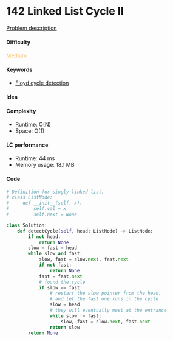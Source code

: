 142 Linked List Cycle II
=======================
[Problem description](https://leetcode.com/problems/linked-list-cycle-ii/)

#### Difficulty
<span style="color:#FABC60">Medium</span>

#### Keywords
- [Floyd cycle detection](../categories/floyd_cycle_detection.md)

#### Idea


#### Complexity
- Runtime: O(N)
- Space: O(1)
  
#### LC performance
- Runtime: 44 ms
- Memory usage: 18.1 MB

#### Code
```python
# Definition for singly-linked list.
# class ListNode:
#     def __init__(self, x):
#         self.val = x
#         self.next = None

class Solution:
    def detectCycle(self, head: ListNode) -> ListNode:
        if not head:
            return None
        slow = fast = head
        while slow and fast:
            slow, fast = slow.next, fast.next
            if not fast:
                return None
            fast = fast.next
            # found the cycle
            if slow == fast:
                # restart the slow pointer from the head,
                # and let the fast one runs in the cycle
                slow = head
                # they will eventually meet at the entrance
                while slow != fast:
                    slow, fast = slow.next, fast.next
                return slow
        return None
```